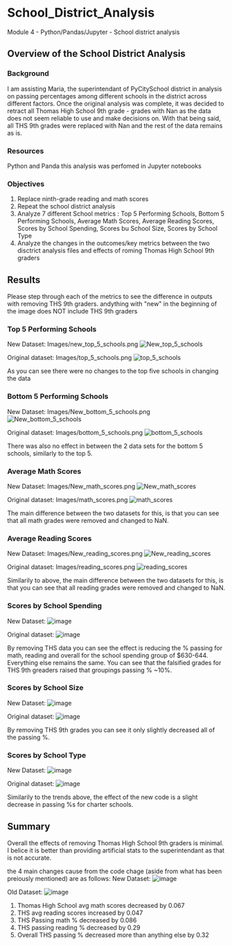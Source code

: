 # School_District_Analysis
Module 4 - Python/Pandas/Jupyter - School district analysis

## Overview of the School District Analysis
### Background
I am assisting Maria, the superintendant of PyCitySchool district in analysis on passing percentages among different schools in the district across different factors.
Once the original analysis was complete, it was decided to retract all Thomas High School 9th grade - grades with Nan as the data does not seem reliable to use and make decisions on.
With that being said, all THS 9th grades were replaced with Nan and the rest of the data remains as is.

### Resources
Python and Panda
this analysis was perfomed in Jupyter notebooks

### Objectives
1. Replace ninth-grade reading and math scores
2. Repeat the school district analysis
3. Analyze 7 different School metrics : Top 5 Performing Schools, Bottom 5 Performing Schools, Average Math Scores, Average Reading Scores, Scores by School Spending, Scores bu School Size, Scores by School Type
4. Analyze the changes in the outcomes/key metrics between the two disctrict analysis files and effects of roming Thomas High School 9th graders

## Results
Please step through each of the metrics to see the difference in outputs with removing THS 9th graders. andything with "new" in the beginning of the image does NOT include THS 9th graders

### Top 5 Performing Schools
New Dataset: Images/new_top_5_schools.png
![New_top_5_schools](https://user-images.githubusercontent.com/94019661/149845376-be40fb5d-464e-4b24-870c-20831bd237f7.png)

Original dataset: Images/top_5_schools.png
![top_5_schools](https://user-images.githubusercontent.com/94019661/149845426-f65b6d4d-1227-4177-add0-c4eb5f90671a.png)

As you can see there were no changes to the top five schools in changing the data

### Bottom 5 Performing Schools
New Dataset: Images/New_bottom_5_schools.png
![New_bottom_5_schools](https://user-images.githubusercontent.com/94019661/149845452-85a2a115-0649-436f-89d9-b734a053647d.png)

Original dataset: Images/bottom_5_schools.png
![bottom_5_schools](https://user-images.githubusercontent.com/94019661/149845481-4543ff0d-22df-4141-850c-320172f8fc53.png)

There was also no effect in between the 2 data sets for the bottom 5 schools, similarly to the top 5.

### Average Math Scores
New Dataset: Images/New_math_scores.png
![New_math_scores](https://user-images.githubusercontent.com/94019661/149845509-7a686548-de7e-4805-99da-54371d03fc56.png)

Original dataset: Images/math_scores.png
![math_scores](https://user-images.githubusercontent.com/94019661/149845582-8a7d2550-91ea-4be8-a585-14ca8d92f8a0.png)

The main difference between the two datasets for this, is that you can see that all math grades were removed and changed to NaN.

### Average Reading Scores
New Dataset: Images/New_reading_scores.png
![New_reading_scores](https://user-images.githubusercontent.com/94019661/149845527-a6ed46fe-e97a-447b-9338-02c09c575341.png)

Original dataset: Images/reading_scores.png
![reading_scores](https://user-images.githubusercontent.com/94019661/149845620-2e81ebc2-a23e-4bac-aa9c-bf205f173037.png)

Similarily to above, the main difference between the two datasets for this, is that you can see that all reading grades were removed and changed to NaN.

### Scores by School Spending
New Dataset: 
![image](https://user-images.githubusercontent.com/94019661/149849988-bf568b79-e6a0-4c39-87dc-30c3e05fd429.png)

Original dataset: 
![image](https://user-images.githubusercontent.com/94019661/149849994-797b3db0-f30e-464a-b812-77f50e469d1a.png)

By removing THS data you can see the effect is reducing the % passing for math, reading and overall for the school spending group of $630-644. Everything else remains the same. You can see that the falsified grades for THS 9th greaders raised that groupings passing % ~10%.

### Scores by School Size
New Dataset: 
![image](https://user-images.githubusercontent.com/94019661/149850013-481dcb30-bfa8-4618-a4fe-3121b7356f72.png)

Original dataset: 
![image](https://user-images.githubusercontent.com/94019661/149850018-0909746f-bbf2-40ed-bcf5-d54c2a4ad2e7.png)

By removing THS 9th grades you can see it only slightly decreased all of the passing %.

### Scores by School Type
New Dataset: 
![image](https://user-images.githubusercontent.com/94019661/149850105-f1af7dff-f4b2-4d70-a908-1cb7d00181ec.png)

Original dataset: 
![image](https://user-images.githubusercontent.com/94019661/149850110-2e5df5ae-8ab2-494a-9a61-9fdbadf47147.png)

Similarily to the trends above, the effect of the new code is a slight decrease in passing %s for charter schools.

## Summary
Overall the effects of removing Thomas High School 9th graders is minimal. I belice it is better than providing artificial stats to the superintendant as that is not accurate.

the 4 main changes cause from the code chage (aside from what has been preiously mentioned) are as follows:
New Dataset:
![image](https://user-images.githubusercontent.com/94019661/149850280-30376ec3-1696-48c4-a42f-6e5b9cf59efc.png)

Old Dataset:
![image](https://user-images.githubusercontent.com/94019661/149850288-e92730e4-2084-4381-be5e-75d9d2aed05b.png)

1. Thomas High School avg math scores decreased by 0.067
2. THS avg reading scores increased by 0.047
3. THS Passing math % decreased by 0.086
4. THS passing reading % decreased by 0.29
5. Overall THS passing % decreased more than anything else by 0.32

